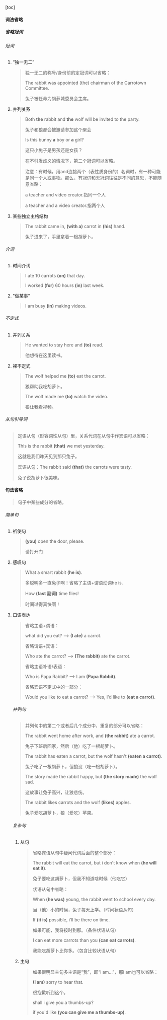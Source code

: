 [toc]

#### 词法省略

##### 省略冠词

###### 冠词

1. “独一无二”

   > 独一无二的称号/身份前的定冠词可以省略：
   >
   > The rabbit was appointed (the) chairman of the Carrotown Committee.
   >
   > 兔子被任命为胡萝城委员会主席。

2. 并列关系

   > Both **the** rabbit and **the** wolf will be invited to the party.
   >
   > 兔子和狼都会被邀请参加这个聚会
   >
   > Is this bunny **a** boy or **a** girl?
   >
   > 这只小兔子是男孩还是女孩？
   >
   > 在不引发歧义的情况下，第二个冠词可以省略。
   >
   > 注意：有时候，用and连接两个（表性质身份的）名词时，有一种可能是同一个人或事物。那么，有冠词和无冠词往往是不同的意思，不能随意省略：
   >
   > a teacher and video creator.指同一个人
   >
   > a teacher and a video creator.指两个人

3. 某些独立主格结构

   > The rabbit came in, **(with a)** carrot in **(his)** hand.
   >
   > 兔子进来了，手里拿着一根胡萝卜。

###### 介词

1. 时间介词

   > I ate 10 carrots **(on)** that day.
   >
   > I worked **(for)** 60 hours **(in)** last week.

2. "做某事"

   > I am busy **(in)** making videos.

###### 不定式

1. 并列关系

   > He wanted to stay here and **(to)** read.
   >
   > 他想待在这里读书。

2. 裸不定式

   > The wolf helped me **(to)** eat the carrot.
   >
   > 狼帮助我吃胡萝卜。
   >
   > The wolf made me **(to)** watch the video.
   >
   > 狼让我看视频。

###### 从句引导词

> 定语从句（形容词性从句）里，关系代词在从句中作宾语可以省略：
>
> This is the rabbit **(that)** we met yesterday.
>
> 这就是我们昨天见到那只兔子。
>
> 宾语从句：The rabbit said **(that)** the carrots were tasty.
>
> 兔子说胡萝卜很美味。

#### 句法省略

> 句子中某些成分的省略。

###### 简单句

1. 祈使句

   > **(you)** open the door, please.
   >
   > 请打开门

2. 感叹句

   > What a smart rabbit **(he is)**.
   >
   > 多聪明多一直兔子啊！省略了主语+谓语动词he is.
   >
   > How **(fast 副词)** time flies!
   >
   > 时间过得真快啊！

3. 口语表达

   > 省略主语+谓语：
   >
   > what did you eat?  -->  **(I ate)** a carrot.
   >
   > 省略谓语+宾语：
   >
   > Who ate the carrot? --> **(The rabbit)** ate the carrot.
   >
   > 省略主语补语/表语：
   >
   > Who is Papa Rabbit?  -->  I am **(Papa Rabbit)**.
   >
   > 省略宾语不定式中的一部分：
   >
   > Would you like to eat a carrot? --> Yes, l'd like to **(eat a carrot)**.

   ###### 并列句

   > 并列句中的第二个或者后几个成分中，重复的部分可以省略：
   >
   > The rabbit went home after work, and **(the rabbit)** ate a carrot.
   >
   > 兔子下班后回家，然后（他）吃了一根胡萝卜。
   >
   > The rabbit has eaten a carrot, but the wolf hasn't **(eaten a carrot)**.
   >
   > 兔子吃了一根胡萝卜，但狼没（吃一根胡萝卜）。
   >
   > The story made the rabbit happy, but **(the story made)** the wolf sad.
   >
   > 这故事让兔子高兴，让狼悲伤。
   >
   > The rabbit likes carrots and the wolf **(likes)** apples.
   >
   > 兔子爱吃胡萝卜，狼（爱吃）苹果。

   ###### 复杂句

   1. 从句

      > 省略宾语从句中疑问代词后面的整个部分：
      >
      > The rabbit will eat the carrot, but i don't know when **(he will eat it)**.
      >
      > 兔子要吃这胡萝卜，但我不知道啥时候（他吃它）
      >
      > 状语从句中省略：
      >
      > When **(he was)** young, the rabbit went to school every day.
      >
      > 当（他）小的时候，兔子每天上学。（时间状语从句）
      >
      > If **(it is)** possible, i'll be there on time.
      >
      > 如果可能，我将按时到那。（条件状语从句）
      >
      > I can eat more carrots than you **(can eat carrots)**.
      >
      > 我能吃胡萝卜比你多。（包含比较状语从句）

   2. 主句

      > 如果很明显主句多主语是“我”，即“i am...”，那i am也可以省略：
      >
      > **(I am)** sorry to hear that.
      >
      > 很抱歉听到这个。
      >
      > shall i give you a thumbs-up?
      >
      > if you'd like **(you can give me a thumbs-up)**.